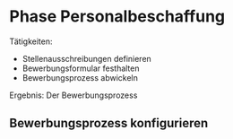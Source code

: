 # Phase Personalbeschaffung

Tätigkeiten:

* Stellenausschreibungen definieren 
* Bewerbungsformular festhalten
* Bewerbungsprozess abwickeln

Ergebnis: Der Bewerbungsprozess

## Bewerbungsprozess konfigurieren



